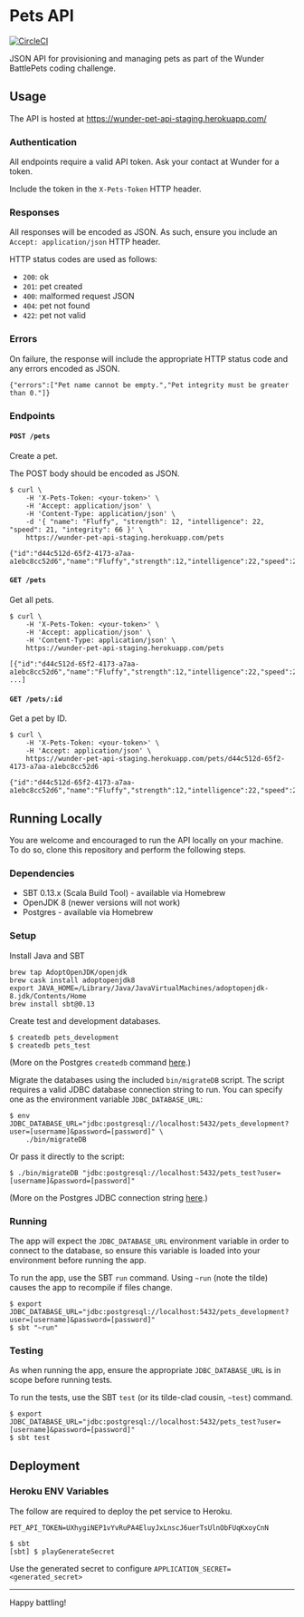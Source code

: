 # Pets API

[![CircleCI](https://circleci.com/gh/wunderteam/battle-pets-api.svg?style=svg&circle-token=a3873feb3d77f83373634ede1de3cf521432f5d5)](https://circleci.com/gh/wunderteam/battle-pets-api)

JSON API for provisioning and managing pets as part of the Wunder BattlePets coding challenge.

## Usage

The API is hosted at https://wunder-pet-api-staging.herokuapp.com/

### Authentication

All endpoints require a valid API token. Ask your contact at Wunder for a token.

Include the token in the `X-Pets-Token` HTTP header.

### Responses

All responses will be encoded as JSON. As such, ensure you include an `Accept: application/json` HTTP header.

HTTP status codes are used as follows:

* `200`: ok
* `201`: pet created
* `400`: malformed request JSON
* `404`: pet not found
* `422`: pet not valid

### Errors

On failure, the response will include the appropriate HTTP status code and any errors encoded as JSON.

```
{"errors":["Pet name cannot be empty.","Pet integrity must be greater than 0."]}
```

### Endpoints

#### `POST /pets`

Create a pet.

The POST body should be encoded as JSON.

```
$ curl \
    -H 'X-Pets-Token: <your-token>' \
    -H 'Accept: application/json' \
    -H 'Content-Type: application/json' \
    -d '{ "name": "Fluffy", "strength": 12, "intelligence": 22, "speed": 21, "integrity": 66 }' \
    https://wunder-pet-api-staging.herokuapp.com/pets

{"id":"d44c512d-65f2-4173-a7aa-a1ebc8cc52d6","name":"Fluffy","strength":12,"intelligence":22,"speed":21,"integrity":66}
```

#### `GET /pets`

Get all pets.

```
$ curl \
    -H 'X-Pets-Token: <your-token>' \
    -H 'Accept: application/json' \
    -H 'Content-Type: application/json' \
    https://wunder-pet-api-staging.herokuapp.com/pets

[{"id":"d44c512d-65f2-4173-a7aa-a1ebc8cc52d6","name":"Fluffy","strength":12,"intelligence":22,"speed":21,"integrity":66}, ...]
```

#### `GET /pets/:id`

Get a pet by ID.

```
$ curl \
    -H 'X-Pets-Token: <your-token>' \
    -H 'Accept: application/json' \
    https://wunder-pet-api-staging.herokuapp.com/pets/d44c512d-65f2-4173-a7aa-a1ebc8cc52d6

{"id":"d44c512d-65f2-4173-a7aa-a1ebc8cc52d6","name":"Fluffy","strength":12,"intelligence":22,"speed":21,"integrity":66}
```

## Running Locally

You are welcome and encouraged to run the API locally on your machine. To do so, clone this repository and perform the following steps.

### Dependencies

* SBT 0.13.x (Scala Build Tool) - available via Homebrew
* OpenJDK 8 (newer versions will not work)
* Postgres - available via Homebrew

### Setup

Install Java and SBT

```
brew tap AdoptOpenJDK/openjdk
brew cask install adoptopenjdk8
export JAVA_HOME=/Library/Java/JavaVirtualMachines/adoptopenjdk-8.jdk/Contents/Home
brew install sbt@0.13
```

Create test and development databases.

```
$ createdb pets_development
$ createdb pets_test
```

(More on the Postgres `createdb` command [here](https://www.postgresql.org/docs/9.1/static/manage-ag-createdb.html).)

Migrate the databases using the included `bin/migrateDB` script. The script requires a valid JDBC database connection string to run. You can specify one as the environment variable `JDBC_DATABASE_URL`:

```
$ env JDBC_DATABASE_URL="jdbc:postgresql://localhost:5432/pets_development?user=[username]&password=[password]" \
    ./bin/migrateDB
```

Or pass it directly to the script:

```
$ ./bin/migrateDB "jdbc:postgresql://localhost:5432/pets_test?user=[username]&password=[password]"
```

(More on the Postgres JDBC connection string [here](https://jdbc.postgresql.org/documentation/94/connect.html).)

### Running

The app will expect the `JDBC_DATABASE_URL` environment variable in order to connect to the database, so ensure this variable is loaded into your environment before running the app.

To run the app, use the SBT `run` command. Using `~run` (note the tilde) causes the app to recompile if files change.

```
$ export JDBC_DATABASE_URL="jdbc:postgresql://localhost:5432/pets_development?user=[username]&password=[password]"
$ sbt "~run"
```

### Testing

As when running the app, ensure the appropriate `JDBC_DATABASE_URL` is in scope before running tests.

To run the tests, use the SBT `test` (or its tilde-clad cousin, `~test`) command.

```
$ export JDBC_DATABASE_URL="jdbc:postgresql://localhost:5432/pets_test?user=[username]&password=[password]"
$ sbt test
```

## Deployment

### Heroku ENV Variables

The follow are required to deploy the pet service to Heroku.

`PET_API_TOKEN=UXhygiNEP1vYvRuPA4EluyJxLnscJ6uerTsUlnObFUqKxoyCnN`

```
$ sbt
[sbt] $ playGenerateSecret
```
Use the generated secret to configure
`APPLICATION_SECRET=<generated_secret>`


---

Happy battling!
